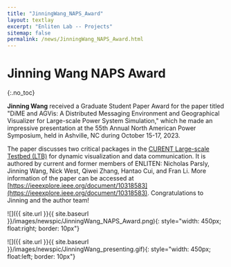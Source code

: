 ```yaml
---
title: "JinningWang_NAPS_Award"
layout: textlay
excerpt: "Enliten Lab -- Projects"
sitemap: false
permalink: /news/JinningWang_NAPS_Award.html
---
```


# Jinning Wang  NAPS Award
{:.no_toc}

**Jinning Wang** received a Graduate Student Paper Award for the paper titled "DiME and AGVis: A Distributed Messaging Environment and Geographical Visualizer for Large-scale Power System Simulation," which he made an impressive presentation at the 55th Annual North American Power Symposium, held in Ashville, NC during October 15-17, 2023. 

The paper discusses two critical packages in the [CURENT Large-scale Testbed (LTB)](../projects/LTB/) for dynamic visualization and data communication. It is authored by current and former members of ENLITEN: Nicholas Parsly, Jinning Wang, Nick West, Qiwei Zhang, Hantao Cui, and Fran Li. More information of the paper can be accessed at [https://ieeexplore.ieee.org/document/10318583](https://ieeexplore.ieee.org/document/10318583). Congratulations to Jinning and the author team!

![]({{ site.url }}{{ site.baseurl }}/images/newspic/JinningWang_NAPS_Award.png){: style="width: 450px; float:right; border: 10px"}


![]({{ site.url }}{{ site.baseurl }}/images/newspic/JinningWang_presenting.gif){: style="width: 450px; float:left; border: 10px"}

